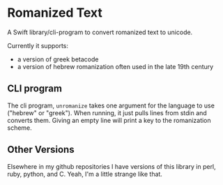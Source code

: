 #  Romanized Text

A Swift library/cli-program to convert romanized text to unicode.

Currently it supports:

* a version of greek betacode
* a version of hebrew romanization often used in the late 19th century

## CLI program

The cli program, `unromanize` takes one argument for the language to use ("hebrew" or "greek").
When running, it just pulls lines from stdin and converts them.  Giving an empty line will
print a key to the romanization scheme.

## Other Versions

Elsewhere in my github repositories I have versions of this library in perl, ruby, python, and C.
Yeah, I'm a little strange like that.

